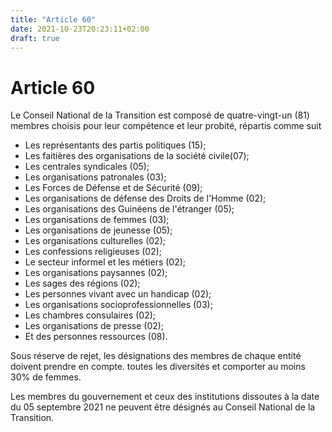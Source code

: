 ```yaml
---
title: "Article 60"
date: 2021-10-23T20:23:11+02:00
draft: true
---
```


# Article 60

Le Conseil National de la Transition est composé de quatre-vingt-un (81) membres choisis pour leur compétence et leur probité, répartis comme suit

- Les représentants des partis politiques (15);
- Les faitières des organisations de la société civile(07);
- Les centrales syndicales (05);
- Les organisations patronales (03);
- Les Forces de Défense et de Sécurité (09);
- Les organisations de défense des Droits de l'Homme (02);
- Les organisations des Guinéens de l'étranger (05);
- Les organisations de femmes (03);
- Les organisations de jeunesse (05);
- Les organisations culturelles (02);
- Les confessions religieuses (02);
- Le secteur informel et les métiers (02);
- Les organisations paysannes (02);
- Les sages des régions (02);
- Les personnes vivant avec un handicap (02);
- Les organisations socioprofessionnelles (03);
- Les chambres consulaires (02);
- Les organisations de presse (02);
- Et des personnes ressources (08).

Sous réserve de rejet, les désignations des membres de chaque entité doivent prendre en compte. toutes les diversités et comporter au moins 30% de femmes.

Les membres du gouvernement et ceux des institutions dissoutes à la date du 05 septembre 2021 ne peuvent être désignés au Conseil National de la Transition.
